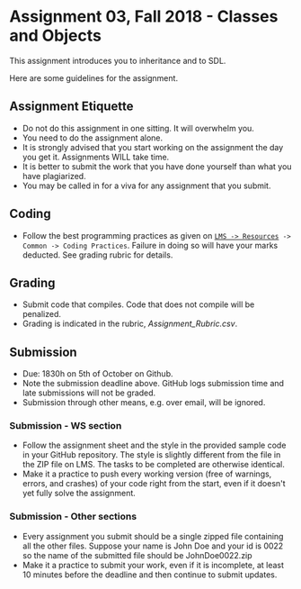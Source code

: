 # Assignment 03, Fall 2018 - Classes and Objects

This assignment introduces you to inheritance and to SDL.

Here are some guidelines for the assignment.

## Assignment Etiquette
- Do not do this assignment in one sitting. It will overwhelm you.
- You need to do the assignment alone.
- It is strongly advised that you start working on the assignment the day you get it. Assignments WILL take time.
- It is better to submit the work that you have done yourself than what you have plagiarized.
- You may be called in for a viva for any assignment that you submit.

## Coding
- Follow the best programming practices as given on [`LMS -> Resources`](https://lms.habib.edu.pk/portal/site/684809f6-2cec-479c-8910-2f0b77a8793c/page/dccf5cb0-6a79-4411-ba15-ba6a63a507ea)` -> Common -> Coding Practices`. Failure in doing so will have your marks deducted. See grading rubric for details.

## Grading
- Submit code that compiles. Code that does not compile will be penalized.
- Grading is indicated in the rubric, _Assignment_Rubric.csv_.

## Submission
- Due: 1830h on 5th of October on Github.
- Note the submission deadline above. GitHub logs submission time and late submissions will not be graded.
- Submission through other means, e.g. over email, will be ignored.
### Submission - WS section
- Follow the assignment sheet and the style in the provided sample code in your GitHub repository. The style is slightly different from the file in the ZIP file on LMS. The tasks to be completed are otherwise identical.
- Make it a practice to push every working version (free of warnings, errors, and crashes) of your code right from the start, even if it doesn't yet fully solve the assignment.
### Submission - Other sections
- Every assignment you submit should be a single zipped file containing all the other files. Suppose your name is John Doe and your id is 0022 so the name of the submitted file should be JohnDoe0022.zip
- Make it a practice to submit your work, even if it is incomplete, at least 10 minutes before the deadline and then continue to submit updates.
